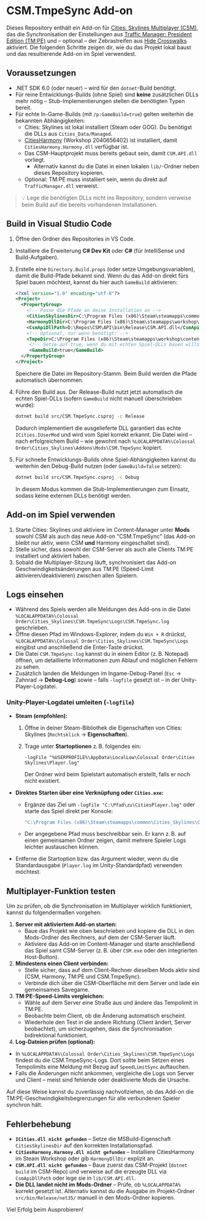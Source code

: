 # CSM.TmpeSync Add-on

Dieses Repository enthält ein Add-on für [Cities: Skylines Multiplayer (CSM)](https://github.com/CitiesSkylinesMultiplayer/CSM),
das die Synchronisation der Einstellungen aus [Traffic Manager: President Edition (TM:PE)](https://github.com/CitiesSkylinesMods/TMPE)
und – optional – der Zebrastreifen aus [Hide Crosswalks](https://github.com/CitiesSkylinesMods/HideCrosswalks) aktiviert.
Die folgenden Schritte zeigen dir, wie du das Projekt lokal baust und das resultierende Add-on im Spiel verwendest.

## Voraussetzungen

* .NET SDK 6.0 (oder neuer) – wird für den `dotnet`-Build benötigt.
* Für reine Entwicklungs-Builds (ohne Spiel) sind **keine** zusätzlichen DLLs mehr nötig – Stub-Implementierungen stellen die benötigten Typen bereit.
* Für echte In-Game-Builds (mit `/p:GameBuild=true`) gelten weiterhin die bekannten Abhängigkeiten:
  * Cities: Skylines ist lokal installiert (Steam oder GOG). Du benötigst die DLLs aus `Cities_Data/Managed`.
  * [CitiesHarmony](https://steamcommunity.com/workshop/filedetails/?id=2040656402) (Workshop 2040656402) ist installiert, damit `CitiesHarmony.Harmony.dll` verfügbar ist.
  * Das CSM-Hauptprojekt muss bereits gebaut sein, damit `CSM.API.dll` vorliegt.
    * Alternativ kannst du die Datei in einen lokalen `lib/`-Ordner neben dieses Repository kopieren.
  * Optional: TM:PE muss installiert sein, wenn du direkt auf `TrafficManager.dll` verweist.

> 💡 Lege die benötigten DLLs nicht ins Repository, sondern verweise beim Build auf die bereits vorhandenen Installationen.

## Build in Visual Studio Code

1. Öffne den Ordner des Repositories in VS Code.
2. Installiere die Erweiterung **C# Dev Kit** oder **C#** (für IntelliSense und Build-Aufgaben).
3. Erstelle eine `Directory.Build.props` (oder setze Umgebungsvariablen), damit die Build-Pfade bekannt sind. Wenn du das Add-on direkt fürs Spiel bauen möchtest, kannst du hier auch `GameBuild` aktivieren:

   ```xml
   <?xml version="1.0" encoding="utf-8"?>
   <Project>
     <PropertyGroup>
       <!-- Passe die Pfade an deine Installation an -->
       <CitiesSkylinesDir>C:\Program Files (x86)\Steam\steamapps\common\Cities_Skylines</CitiesSkylinesDir>
       <HarmonyDllDir>C:\Program Files (x86)\Steam\steamapps\workshop\content\255710\2040656402</HarmonyDllDir>
       <CsmApiDllPath>D:\Repos\CSM\API\bin\Release\CSM.API.dll</CsmApiDllPath>
       <!-- Optional, nur wenn benötigt: -->
       <TmpeDir>C:\Program Files (x86)\Steam\steamapps\workshop\content\255710\1637663252</TmpeDir>
        <!-- Setze auf true, wenn du mit echten Spiel-DLLs bauen willst -->
        <GameBuild>true</GameBuild>
     </PropertyGroup>
   </Project>
   ```

   Speichere die Datei im Repository-Stamm. Beim Build werden die Pfade automatisch übernommen.

4. Führe den Build aus. Der Release-Build nutzt jetzt automatisch die echten Spiel-DLLs (sofern `GameBuild` nicht manuell überschrieben wurde):

   ```bash
   dotnet build src/CSM.TmpeSync.csproj -c Release
   ```

   Dadurch implementiert die ausgelieferte DLL garantiert das echte `ICities.IUserMod`
   und wird vom Spiel korrekt erkannt. Die Datei wird – nach erfolgreichem Build – wie gewohnt
   nach `%LOCALAPPDATA%\Colossal Order\Cities_Skylines\Addons\Mods\CSM.TmpeSync` kopiert.

5. Für schnelle Entwicklungs-Builds ohne Spiel-Abhängigkeiten kannst du weiterhin den Debug-Build nutzen (oder `GameBuild=false` setzen):

   ```bash
   dotnet build src/CSM.TmpeSync.csproj -c Debug
   ```

   In diesem Modus kommen die Stub-Implementierungen zum Einsatz, sodass keine externen DLLs benötigt werden.

## Add-on im Spiel verwenden

1. Starte Cities: Skylines und aktiviere im Content-Manager unter **Mods** sowohl CSM als auch das neue Add-on "CSM.TmpeSync" (das Add-on bleibt nur aktiv, wenn CSM **und** Harmony eingeschaltet sind).
2. Stelle sicher, dass sowohl der CSM-Server als auch alle Clients TM:PE installiert und aktiviert haben.
3. Sobald die Multiplayer-Sitzung läuft, synchronisiert das Add-on Geschwindigkeitsänderungen aus TM:PE (Speed-Limit aktivieren/deaktivieren) zwischen allen Spielern.

## Logs einsehen

* Während des Spiels werden alle Meldungen des Add-ons in die Datei `%LOCALAPPDATA%\Colossal Order\Cities_Skylines\CSM.TmpeSync\Logs\CSM.TmpeSync.log` geschrieben.
* Öffne diesen Pfad im Windows-Explorer, indem du `Win + R` drückst, `%LOCALAPPDATA%\Colossal Order\Cities_Skylines\CSM.TmpeSync\Logs` eingibst und anschließend die Enter-Taste drückst.
* Die Datei `CSM.TmpeSync.log` kannst du in einem Editor (z. B. Notepad) öffnen, um detaillierte Informationen zum Ablauf und möglichen Fehlern zu sehen.
* Zusätzlich landen die Meldungen im Ingame-Debug-Panel (`Esc` → Zahnrad → **Debug-Log**) sowie – falls `-logfile` gesetzt ist – in der Unity-Player-Logdatei.

### Unity-Player-Logdatei umleiten (`-logfile`)

* **Steam (empfohlen):**
  1. Öffne in deiner Steam-Bibliothek die Eigenschaften von Cities: Skylines (`Rechtsklick` → **Eigenschaften**).
  2. Trage unter **Startoptionen** z. B. folgendes ein:

     ```
     -logFile "%USERPROFILE%\AppData\LocalLow\Colossal Order\Cities Skylines\Player.log"
     ```

     Der Ordner wird beim Spielstart automatisch erstellt, falls er noch nicht existiert.
* **Direktes Starten über eine Verknüpfung oder `Cities.exe`:**
  * Ergänze das Ziel um `-logFile "C:\Pfad\zu\CitiesPlayer.log"` oder starte das Spiel direkt per Konsole:

    ```powershell
    "C:\Program Files (x86)\Steam\steamapps\common\Cities_Skylines\Cities.exe" -logFile "C:\Temp\CitiesPlayer.log"
    ```

  * Der angegebene Pfad muss beschreibbar sein. Er kann z. B. auf einen gemeinsamen Ordner zeigen, damit mehrere Spieler Logs leichter austauschen können.
* Entferne die Startoption bzw. das Argument wieder, wenn du die Standardausgabe (`Player.log` im Unity-Standardpfad) verwenden möchtest.

## Multiplayer-Funktion testen

Um zu prüfen, ob die Synchronisation im Multiplayer wirklich funktioniert, kannst du folgendermaßen vorgehen:

1. **Server mit aktiviertem Add-on starten:**
   * Baue das Projekt wie oben beschrieben und kopiere die DLL in den Mods-Ordner des Rechners, auf dem der CSM-Server läuft.
   * Aktiviere das Add-on im Content-Manager und starte anschließend das Spiel samt CSM-Server (z. B. über `CSM.exe` oder den integrierten Host-Button).
2. **Mindestens einen Client verbinden:**
   * Stelle sicher, dass auf dem Client-Rechner dieselben Mods aktiv sind (CSM, Harmony, TM:PE und CSM.TmpeSync).
   * Verbinde dich über die CSM-Oberfläche mit dem Server und lade ein gemeinsames Savegame.
3. **TM:PE-Speed-Limits vergleichen:**
   * Wähle auf dem Server eine Straße aus und ändere das Tempolimit in TM:PE.
   * Beobachte beim Client, ob die Änderung automatisch erscheint.
   * Wiederhole den Test in die andere Richtung (Client ändert, Server beobachtet), um sicherzugehen, dass die Synchronisation bidirektional funktioniert.
4. **Log-Dateien prüfen (optional):**
  * In `%LOCALAPPDATA%\Colossal Order\Cities_Skylines\CSM.TmpeSync\Logs` findest du die CSM.TmpeSync-Logs. Dort sollte beim Setzen eines Tempolimits eine Meldung mit Bezug auf `SpeedLimitSync` auftauchen.
   * Falls die Änderungen nicht ankommen, vergleiche die Logs von Server und Client – meist sind fehlende oder deaktivierte Mods die Ursache.

Auf diese Weise kannst du zuverlässig nachvollziehen, ob das Add-on die TM:PE-Geschwindigkeitsbegrenzungen für alle verbundenen Spieler synchron hält.

## Fehlerbehebung

* **`ICities.dll nicht gefunden`** – Setze die MSBuild-Eigenschaft `CitiesSkylinesDir` auf den korrekten Installationspfad.
* **`CitiesHarmony.Harmony.dll nicht gefunden`** – Installiere CitiesHarmony im Steam Workshop oder gib `HarmonyDllDir` explizit an.
* **`CSM.API.dll nicht gefunden`** – Baue zuerst das CSM-Projekt (`dotnet build` im CSM-Repo) und verweise auf die erzeugte DLL
  via `CsmApiDllPath` oder lege sie in `lib/CSM.API.dll`.
* **Die DLL landet nicht im Mods-Ordner** – Prüfe, ob `%LOCALAPPDATA%` korrekt gesetzt ist. Alternativ kannst du die Ausgabe
  im Projekt-Ordner `src/bin/Release/net35/` manuell in den Mods-Ordner kopieren.

Viel Erfolg beim Ausprobieren!
